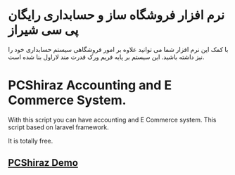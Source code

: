 # نرم افزار فروشگاه ساز و حسابداری رایگان پی سی شیراز

با کمک این نرم افزار شما می توانید علاوه بر امور فروشگاهی سیستم حسابداری خود را نیز داشته باشید.
این سیستم بر پایه فریم ورک قدرت مند لاراول بنا شده است.


# PCShiraz Accounting and E Commerce System.
With this script you can have accounting and E Commerce system.
This script based on laravel framework.

It is totally free.

##  [PCShiraz Demo](https://pcshiraz.ir)